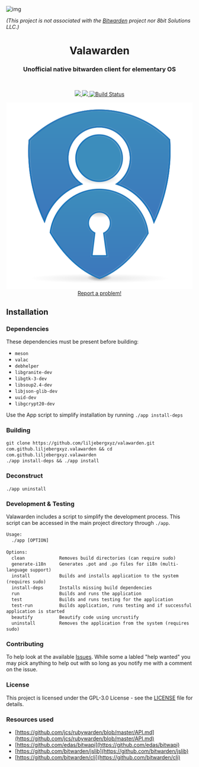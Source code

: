 ![img](https://github.com/richardbmx/valawarden/blob/develop/logotype96.png?raw=true)

*(This project is not associated with the [Bitwarden](https://bitwarden.com/) project nor 8bit Solutions LLC.)*

<div align="center">
  <h1 align="center">Valawarden</h1>
  <h3 align="center">Unofficial native bitwarden client for elementary OS</h3>
</div>

<br/>

<!--<p align="center">
    <a href="https://appcenter.elementary.io/com.github.liljebergxyz.valawarden">
        <img src="https://appcenter.elementary.io/badge.svg">
    </a>
</p>-->

<p align="center">
  <a href="https://github.com/liljebergxyz/valawarden/blob/master/LICENSE">
    <img src="https://img.shields.io/badge/License-GPL--3.0-blue.svg">
  </a>
  <a href="https://github.com/liljebergxyz/valawarden/releases">
    <img src="https://img.shields.io/badge/Release-v%200.1.0-orange.svg">
  </a>
  <a href="https://travis-ci.com/LiljebergXYZ/valawarden">
    <img src="https://travis-ci.com/LiljebergXYZ/valawarden.svg?branch=develop" alt="Build Status">
  </a>
</p>

<p align="center">
  <img src="https://github.com/LiljebergXYZ/valawarden/raw/develop/data/images/com.github.liljebergxyz.valawarden.png" alt="Icon" />
  <br />
  <a href="https://github.com/liljebergxyz/valawarden/issues/new"> Report a problem! </a>
</p>

## Installation

### Dependencies
These dependencies must be present before building:
- `meson`
- `valac`
- `debhelper`
- `libgranite-dev`
- `libgtk-3-dev`
- `libsoup2.4-dev`
- `libjson-glib-dev`
- `uuid-dev`
- `libgcrypt20-dev`


Use the App script to simplify installation by running `./app install-deps`

 ### Building

```
git clone https://github.com/liljebergxyz/valawarden.git com.github.liljebergxyz.valawarden && cd com.github.liljebergxyz.valawarden
./app install-deps && ./app install
```

### Deconstruct

```
./app uninstall
```

### Development & Testing

Valawarden includes a script to simplify the development process. This script can be accessed in the main project directory through `./app`.

```
Usage:
  ./app [OPTION]

Options:
  clean             Removes build directories (can require sudo)
  generate-i18n     Generates .pot and .po files for i18n (multi-language support)
  install           Builds and installs application to the system (requires sudo)
  install-deps      Installs missing build dependencies
  run               Builds and runs the application
  test              Builds and runs testing for the application
  test-run          Builds application, runs testing and if successful application is started
  beautify          Beautify code using uncrustify
  uninstall         Removes the application from the system (requires sudo)
```

### Contributing

To help look at the available [Issues](https://github.com/LiljebergXYZ/valawarden/issues). While some a labled "help wanted" you may pick anything to help out with so long as you notify me with a comment on the issue.


### License

This project is licensed under the GPL-3.0 License - see the [LICENSE](LICENSE.md) file for details.

### Resources used

* [https://github.com/jcs/rubywarden/blob/master/API.md](https://github.com/jcs/rubywarden/blob/master/API.md)
* [https://github.com/edas/bitwapi](https://github.com/edas/bitwapi)
* [https://github.com/bitwarden/jslib](https://github.com/bitwarden/jslib)
* [https://github.com/bitwarden/cli](https://github.com/bitwarden/cli)
